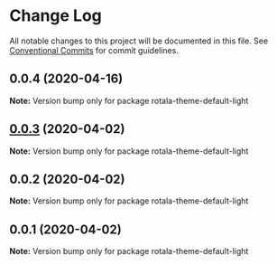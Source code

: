 # Change Log

All notable changes to this project will be documented in this file.
See [Conventional Commits](https://conventionalcommits.org) for commit guidelines.

## 0.0.4 (2020-04-16)

**Note:** Version bump only for package rotala-theme-default-light





## [0.0.3](https://github.com/daiyanze/rotala/compare/rotala-theme-default-light@0.0.2...rotala-theme-default-light@0.0.3) (2020-04-02)

**Note:** Version bump only for package rotala-theme-default-light





## 0.0.2 (2020-04-02)

**Note:** Version bump only for package rotala-theme-default-light





## 0.0.1 (2020-04-02)

**Note:** Version bump only for package rotala-theme-default-light
